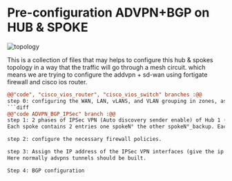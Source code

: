 # Pre-configuration ADVPN+BGP on HUB & SPOKE
![topology](https://user-images.githubusercontent.com/49697768/129991006-23381140-8dd9-4b98-8b49-250462453056.png)

This is a collection of files that may helps to configure this hub & spokes topology in a way that the traffic will go through a mesh circuit. which means we are trying to configure the addvpn + sd-wan using fortigate firewall and cisco ios router.
```diff
@@"code", "cisco_vios_router", "cisco_vios_switch" branches :@@
step 0: configuring the WAN, LAN, vLANS, and VLAN grouping in zones, as well as the remote sites configurations separately is already done.
```diff
@@"code ADVPN_BGP_IPSec" branch :@@
step 1: 2 phases of IPSec VPN (Auto discovery sender enable) of Hub 1 (on 1 single fortigate) and the 2 spokes of the topology.
Each spoke contains 2 entries one spokeN° the other spokeN°_backup. Each must have a remote gateway. 

step 2: configure the necessary firewall policies.

step 3: Assign the IP address of the IPSec VPN interfaces (give the ip and remote-ip of the advpn_Hub and the spokeN° and spokeN°_backup).
Here normally advpns tunnels should be built.

Step 4: BGP configuration


